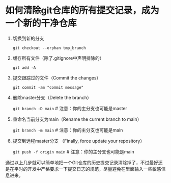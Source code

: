 
# 如何清除git仓库的所有提交记录，成为一个新的干净仓库

1. 切换到新的分支

    `git checkout --orphan tmp_branch`

2. 缓存所有文件（除了.gitignore中声明排除的）

    `git add -A`

3. 提交跟踪过的文件（Commit the changes）

    `git commit -am "commit message"`

4. 删除master分支（Delete the branch）

    `git branch -D main` # 注意：你的主分支也可能是master

5. 重命名当前分支为main（Rename the current branch to main）

   `git branch -m main`  # 注意：你的主分支也可能是main

6. 提交到远程master分支 （Finally, force update your repository）

    `git push -f origin main` # 注意：你的主分支也可能是main

通过以上几步就可以简单地把一个Git仓库的历史提交记录清除掉了，不过最好还是在平时的开发中严格要求一下提交日志的规范，尽量避免在里面输入一些敏感信息进来。
